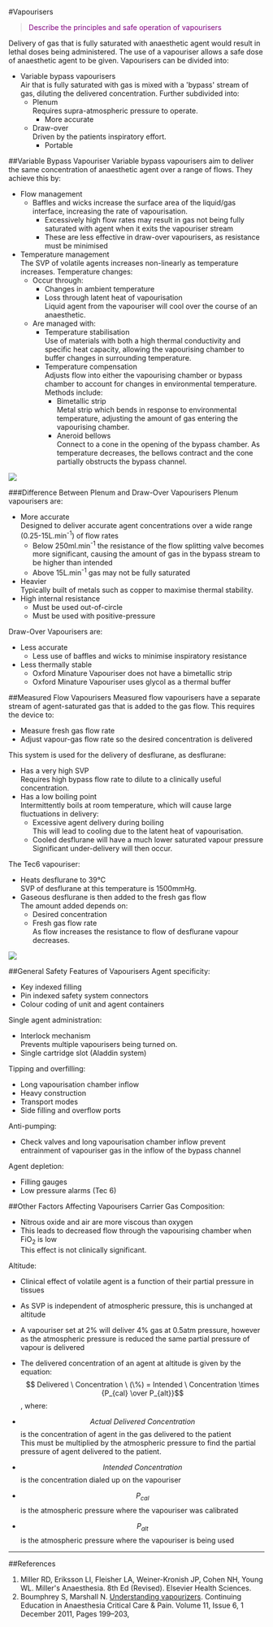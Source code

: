 #Vapourisers

> <p style="color:purple";> Describe the principles and safe operation of vapourisers </p>

Delivery of gas that is fully saturated with anaesthetic agent would result in lethal doses being administered. The use of a vapouriser allows a safe dose of anaesthetic agent to be given. Vapourisers can be divided into:
* Variable bypass vapourisers  
Air that is fully saturated with gas is mixed with a 'bypass' stream of gas, diluting the delivered concentration. Further subdivided into:
	* Plenum  
	Requires supra-atmospheric pressure to operate.
    	* More accurate
	* Draw-over  
	Driven by the patients inspiratory effort.
	    * Portable


##Variable Bypass Vapouriser
Variable bypass vapourisers aim to deliver the same concentration of anaesthetic agent over a range of flows. They achieve this by:
* Flow management
    * Baffles and wicks increase the surface area of the liquid/gas interface, increasing the rate of vapourisation.
    	* Excessively high flow rates may result in gas not being fully saturated with agent when it exits the vapouriser stream
    	* These are less effective in draw-over vapourisers, as resistance must be minimised
* Temperature management  
The SVP of volatile agents increases non-linearly as temperature increases. Temperature changes:
	* Occur through:
		* Changes in ambient temperature
		* Loss through latent heat of vapourisation  
		Liquid agent from the vapouriser will cool over the course of an anaesthetic.
	* Are managed with:
		* Temperature stabilisation  
		Use of materials with both a high thermal conductivity and specific heat capacity, allowing the vapourising chamber to buffer changes in surrounding temperature.
		* Temperature compensation  
		Adjusts flow into either the vapourising chamber or bypass chamber to account for changes in environmental temperature. Methods include:
			* Bimetallic strip  
			Metal strip which bends in response to environmental temperature, adjusting the amount of gas entering the vapourising chamber.
			* Aneroid bellows  
			Connect to a cone in the opening of the bypass chamber. As temperature decreases, the bellows contract and the cone partially obstructs the bypass channel.

<img src="resources\tec5.svg">


###Difference Between Plenum and Draw-Over Vapourisers
Plenum vapourisers are:
* More accurate  
Designed to deliver accurate agent concentrations over a wide range (0.25-15L.min<sup>-1</sup>) of flow rates
    * Below 250ml.min<sup>-1</sup> the resistance of the flow splitting valve becomes more significant, causing the amount of gas in the bypass stream to be higher than intended
    * Above 15L.min<sup>-1</sup> gas may not be fully saturated
* Heavier  
Typically built of metals such as copper to maximise thermal stability.
* High internal resistance 
	* Must be used out-of-circle
	* Must be used with positive-pressure

Draw-Over Vapourisers are:
* Less accurate
	* Less use of baffles and wicks to minimise inspiratory resistance
* Less thermally stable
	* Oxford Minature Vapouriser does not have a bimetallic strip
	* Oxford Minature Vapouriser uses glycol as a thermal buffer


##Measured Flow Vapourisers
Measured flow vapourisers have a separate stream of agent-saturated gas that is added to the gas flow. This requires the device to:
* Measure fresh gas flow rate
* Adjust vapour-gas flow rate so the desired concentration is delivered

This system is used for the delivery of desflurane, as desflurane:
* Has a very high SVP  
Requires high bypass flow rate to dilute to a clinically useful concentration.
* Has a low boiling point  
Intermittently boils at room temperature, which will cause large fluctuations in delivery:
	* Excessive agent delivery during boiling  
	This will lead to cooling due to the latent heat of vapourisation.
	* Cooled desflurane will have a much lower saturated vapour pressure  
	Significant under-delivery will then occur.

The Tec6 vapouriser:
* Heats desflurane to 39°C  
SVP of desflurane at this temperature is 1500mmHg.
* Gaseous desflurane is then added to the fresh gas flow  
The amount added depends on:
	* Desired concentration
	* Fresh gas flow rate  
	As flow increases the resistance to flow of desflurane vapour decreases. 

<img src="resources\tec6.svg">


##General Safety Features of Vapourisers
Agent specificity:
* Key indexed filling
* Pin indexed safety system connectors
* Colour coding of unit and agent containers

Single agent administration:
* Interlock mechanism  
Prevents multiple vapourisers being turned on.
* Single cartridge slot (Aladdin system)

Tipping and overfilling:
* Long vapourisation chamber inflow
* Heavy construction
* Transport modes
* Side filling and overflow ports

Anti-pumping:
* Check valves and long vapourisation chamber inflow prevent entrainment of vapouriser gas in the inflow of the bypass channel

Agent depletion:
* Filling gauges
* Low pressure alarms (Tec 6)

##Other Factors Affecting Vapourisers
Carrier Gas Composition:
* Nitrous oxide and air are more viscous than oxygen
* This leads to decreased flow through the vapourising chamber when FiO<sub>2</sub> is low  
This effect is not clinically significant.

Altitude:
* Clinical effect of volatile agent is a function of their partial pressure in tissues
* As SVP is independent of atmospheric pressure, this is unchanged at altitude
* A vapouriser set at 2% will deliver 4% gas at 0.5atm pressure, however as the atmospheric pressure is reduced the same partial pressure of vapour is delivered

* The delivered concentration of an agent at altitude is given by the equation:  
$$ Delivered \ Concentration \ (\%) = Intended \ Concentration \times {P_{cal} \over P_{alt}}$$, where:
* $$ Actual \ Delivered \ Concentration$$ is the concentration of agent in the gas delivered to the patient  
This must be multiplied by the atmospheric pressure to find the partial pressure of agent delivered to the patient.
* $$ Intended \ Concentration$$ is the concentration dialed up on the vapouriser
* $$ P_{cal}$$ is the atmospheric pressure where the vapouriser was calibrated
* $$ P_{alt}$$ is the atmospheric pressure where the vapouriser is being used



---
##References
1. Miller RD, Eriksson LI, Fleisher LA, Weiner-Kronish JP, Cohen NH, Young WL. Miller's Anaesthesia. 8th Ed (Revised). Elsevier Health Sciences.
2. Boumphrey S, Marshall N. [Understanding vapourizers](https://academic.oup.com/bjaed/article/11/6/199/263839/Understanding-vapourizers). Continuing Education in Anaesthesia Critical Care & Pain. Volume 11, Issue 6, 1 December 2011, Pages 199–203,
